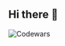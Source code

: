 ## Hi there 👋

<!-- https://github.com/DiniFarb/codewars_readme_stats/tree/master
displays codwars stats at github readme-->
![Codewars](https://github.r2v.ch/codewars?user=Sebastian+Karger&name=true&top_languages=true&stroke=%23BB432C)

<!--
**sebi00/sebi00** is a ✨ _special_ ✨ repository because its `README.md` (this file) appears on your GitHub profile.

Here are some ideas to get you started:

- 🔭 I’m currently working on ...
- 🌱 I’m currently learning ...
- 👯 I’m looking to collaborate on ...
- 🤔 I’m looking for help with ...
- 💬 Ask me about ...
- 📫 How to reach me: ...
- 😄 Pronouns: ...
- ⚡ Fun fact: ...
-->

